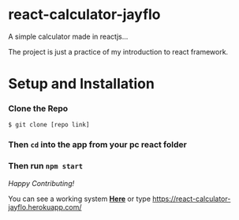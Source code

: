 # react-calculator-jayflo
A  simple calculator made in reactjs...

The project is just a practice of my introduction to react framework.

<h1>Setup and Installation</h1>
<h3>Clone the Repo</h3>
 <code>$ git clone [repo link]</code>
  
  <h3>Then <code>cd</code> into the app from your pc react folder</h3>
  
  <h3>Then run <code>npm start</code></h3>
  
  <p><i>Happy Contributing!</i></p>

You can see a working system <a href="https://react-calculator-jayflo.herokuapp.com/"><b>Here</b></a> or type https://react-calculator-jayflo.herokuapp.com/
